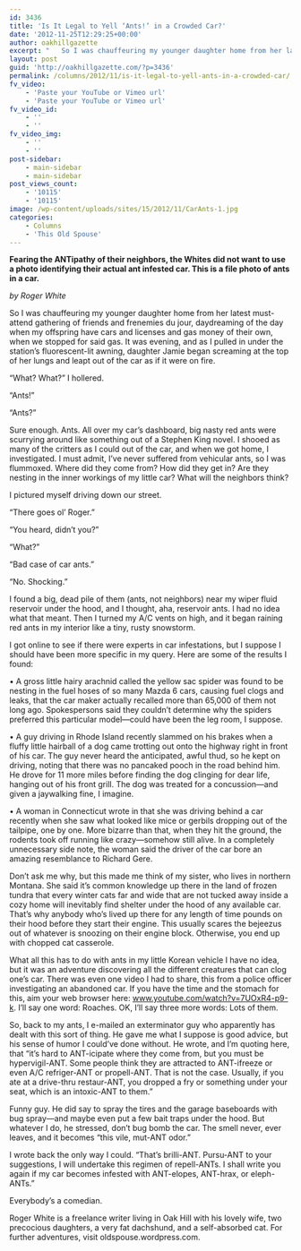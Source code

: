 ```yaml
---
id: 3436
title: 'Is It Legal to Yell ‘Ants!’ in a Crowded Car?'
date: '2012-11-25T12:29:25+00:00'
author: oakhillgazette
excerpt: "   So I was chauffeuring my younger daughter home from her latest must-attend gathering of friends and frenemies du jour, daydreaming of the day when my offspring have cars and licenses and gas money of their own, when we stopped for said gas. It was evening, and as I pulled in under the station’s fluorescent-lit awning, daughter Jamie began screaming at the top of her lungs and leapt out of the car as if it were on fire.\n\n   “What? What?” I hollered.\n\n   “Ants!”"
layout: post
guid: 'http://oakhillgazette.com/?p=3436'
permalink: /columns/2012/11/is-it-legal-to-yell-ants-in-a-crowded-car/
fv_video:
    - 'Paste your YouTube or Vimeo url'
    - 'Paste your YouTube or Vimeo url'
fv_video_id:
    - ''
    - ''
fv_video_img:
    - ''
    - ''
post-sidebar:
    - main-sidebar
    - main-sidebar
post_views_count:
    - '10115'
    - '10115'
image: /wp-content/uploads/sites/15/2012/11/CarAnts-1.jpg
categories:
    - Columns
    - 'This Old Spouse'
---
```


**Fearing the ANTipathy of their neighbors, the Whites did not want to use a photo identifying their actual ant infested car. This is a file photo of ants in a car.**

*by Roger White*

So I was chauffeuring my younger daughter home from her latest must-attend gathering of friends and frenemies du jour, daydreaming of the day when my offspring have cars and licenses and gas money of their own, when we stopped for said gas. It was evening, and as I pulled in under the station’s fluorescent-lit awning, daughter Jamie began screaming at the top of her lungs and leapt out of the car as if it were on fire.

“What? What?” I hollered.

“Ants!”

“Ants?”

Sure enough. Ants. All over my car’s dashboard, big nasty red ants were scurrying around like something out of a Stephen King novel. I shooed as many of the critters as I could out of the car, and when we got home, I investigated. I must admit, I’ve never suffered from vehicular ants, so I was flummoxed. Where did they come from? How did they get in? Are they nesting in the inner workings of my little car? What will the neighbors think?

I pictured myself driving down our street.

“There goes ol’ Roger.”

“You heard, didn’t you?”

“What?”

“Bad case of car ants.”

“No. Shocking.”

I found a big, dead pile of them (ants, not neighbors) near my wiper fluid reservoir under the hood, and I thought, aha, reservoir ants. I had no idea what that meant. Then I turned my A/C vents on high, and it began raining red ants in my interior like a tiny, rusty snowstorm.

I got online to see if there were experts in car infestations, but I suppose I should have been more specific in my query. Here are some of the results I found:

• A gross little hairy arachnid called the yellow sac spider was found to be nesting in the fuel hoses of so many Mazda 6 cars, causing fuel clogs and leaks, that the car maker actually recalled more than 65,000 of them not long ago. Spokespersons said they couldn’t determine why the spiders preferred this particular model—could have been the leg room, I suppose.

• A guy driving in Rhode Island recently slammed on his brakes when a fluffy little hairball of a dog came trotting out onto the highway right in front of his car. The guy never heard the anticipated, awful thud, so he kept on driving, noting that there was no pancaked pooch in the road behind him. He drove for 11 more miles before finding the dog clinging for dear life, hanging out of his front grill. The dog was treated for a concussion—and given a jaywalking fine, I imagine.

• A woman in Connecticut wrote in that she was driving behind a car recently when she saw what looked like mice or gerbils dropping out of the tailpipe, one by one. More bizarre than that, when they hit the ground, the rodents took off running like crazy—somehow still alive. In a completely unnecessary side note, the woman said the driver of the car bore an amazing resemblance to Richard Gere.

Don’t ask me why, but this made me think of my sister, who lives in northern Montana. She said it’s common knowledge up there in the land of frozen tundra that every winter cats far and wide that are not tucked away inside a cozy home will inevitably find shelter under the hood of any available car. That’s why anybody who’s lived up there for any length of time pounds on their hood before they start their engine. This usually scares the bejeezus out of whatever is snoozing on their engine block. Otherwise, you end up with chopped cat casserole.

What all this has to do with ants in my little Korean vehicle I have no idea, but it was an adventure discovering all the different creatures that can clog one’s car. There was even one video I had to share, this from a police officer investigating an abandoned car. If you have the time and the stomach for this, aim your web browser here: www.youtube.com/watch?v=7UOxR4-p9-k. I’ll say one word: Roaches. OK, I’ll say three more words: Lots of them.

So, back to my ants, I e-mailed an exterminator guy who apparently has dealt with this sort of thing. He gave me what I suppose is good advice, but his sense of humor I could’ve done without. He wrote, and I’m quoting here, that “it’s hard to ANT-icipate where they come from, but you must be hypervigil-ANT. Some people think they are attracted to ANT-ifreeze or even A/C refriger-ANT or propell-ANT. That is not the case. Usually, if you ate at a drive-thru restaur-ANT, you dropped a fry or something under your seat, which is an intoxic-ANT to them.”

Funny guy. He did say to spray the tires and the garage baseboards with bug spray—and maybe even put a few bait traps under the hood. But whatever I do, he stressed, don’t bug bomb the car. The smell never, ever leaves, and it becomes “this vile, mut-ANT odor.”

I wrote back the only way I could. “That’s brilli-ANT. Pursu-ANT to your suggestions, I will undertake this regimen of repell-ANTs. I shall write you again if my car becomes infested with ANT-elopes, ANT-hrax, or eleph-ANTs.”

Everybody’s a comedian.

Roger White is a freelance writer living in Oak Hill with his lovely wife, two precocious daughters, a very fat dachshund, and a self-absorbed cat. For further adventures, visit oldspouse.wordpress.com.